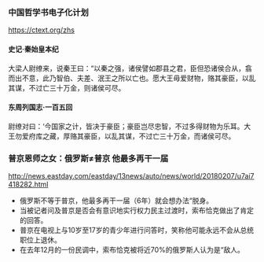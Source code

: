 ### 中国哲学书电子化计划
https://ctext.org/zhs
#### 史记·秦始皇本纪
大梁人尉缭来，说秦王曰：“以秦之强，诸侯譬如郡县之君，臣但恐诸侯合从，翕而出不意，此乃智伯、夫差、泯王之所以亡也。愿大王毋爱财物，赂其豪臣，以乱其谋，不过亡三十万金，则诸侯可尽。
#### 东周列国志·一百五回
尉缭对曰：‘今国家之计，皆决于豪臣；豪臣岂尽忠智，不过多得财物为乐耳。大王勿爱府库之藏，厚赂其豪臣，以乱其谋，不过亡三十万金，而诸侯可尽。

### 普京恩师之女：俄罗斯≠普京 他最多再干一届
http://news.eastday.com/eastday/13news/auto/news/world/20180207/u7ai7418282.html
- 俄罗斯不等于普京，他最多再干一届（6年）就会想办法“脱身。
- 当被记者问及普京是否会有意识地实行权力民主过渡时，索布恰克做出了肯定的回答。
- 普京在电视上与10岁至17岁的青少年进行问答时，笑称他可能永远不会从总统职位上退休。
- 在去年12月的一份民调中，索布恰克被将近70%的俄罗斯人认为是“敌人。